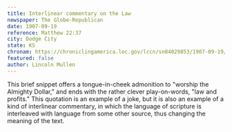 ```yaml
---
title: Interlinear commentary on the Law
newspaper: The Globe-Republican
date: 1907-09-19
reference: Matthew 22:37
city: Dodge City
state: KS
chronam: https://chroniclingamerica.loc.gov/lccn/sn84029853/1907-09-19/ed-1/seq-3/#words=thou+shalt+love+lord+thy+god+all+thine+heart+all+thy+soul+all+thy+might
featured: false
author: Lincoln Mullen
---
```


This brief snippet offers a tongue-in-cheek admonition to "worship the Almighty Dollar," and ends with the rather clever play-on-words, "law and profits." This quotation is an example of a joke, but it is also an example of a kind of interlinear commentary, in which the language of scripture is interleaved with language from some other source, thus changing the meaning of the text.
